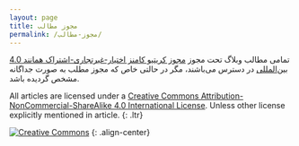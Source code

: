 ```yaml
---
layout: page
title: مجوز مطالب
permalink: /مجوز-مطالب/
---
```


تمامی مطالب وبلاگ تحت مجوز [مجوز کریتیو کامنز اختیار-غیرتجاری-اشتراک همانند 4.0 بین‌المللی][license] در دسترس می‌باشند،
 مگر در حالتی خاص که مجوز مطلب به صورت جداگانه مشخص گردیده باشد.

All articles are licensed under a
[Creative Commons Attribution-NonCommercial-ShareAlike 4.0 International License][license].
Unless other license explicitly mentioned in article.
{: .ltr}


[![Creative Commons][license-logo]][license]
{: .align-center}

[license-logo]: https://licensebuttons.net/l/by-nc-sa/4.0/88x31.png
[license]: http://creativecommons.org/licenses/by-nc-sa/4.0/